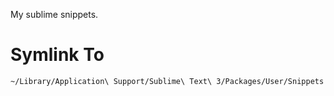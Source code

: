 My sublime snippets.

# Symlink To

`~/Library/Application\ Support/Sublime\ Text\ 3/Packages/User/Snippets`
